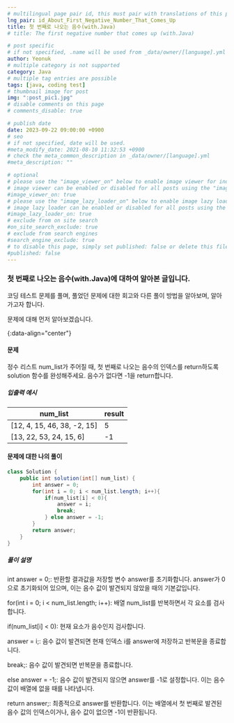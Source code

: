 ```yaml
---
# multilingual page pair id, this must pair with translations of this page. (This name must be unique)
lng_pair: id_About_First_Negative_Number_That_Comes_Up
title: 첫 번째로 나오는 음수(with.Java)
# title: The first negative number that comes up (with.Java)

# post specific
# if not specified, .name will be used from _data/owner/[language].yml
author: Yeonuk
# multiple category is not supported
category: Java
# multiple tag entries are possible
tags: [java, coding test]
# thumbnail image for post
img: ":post_pic1.jpg"
# disable comments on this page
# comments_disable: true

# publish date
date: 2023-09-22 09:00:00 +0900
# seo
# if not specified, date will be used.
#meta_modify_date: 2021-08-10 11:32:53 +0900
# check the meta_common_description in _data/owner/[language].yml
#meta_description: ""

# optional
# please use the "image_viewer_on" below to enable image viewer for individual pages or posts (_posts/ or [language]/_posts folders).
# image viewer can be enabled or disabled for all posts using the "image_viewer_posts: true" setting in _data/conf/main.yml.
#image_viewer_on: true
# please use the "image_lazy_loader_on" below to enable image lazy loader for individual pages or posts (_posts/ or [language]/_posts folders).
# image lazy loader can be enabled or disabled for all posts using the "image_lazy_loader_posts: true" setting in _data/conf/main.yml.
#image_lazy_loader_on: true
# exclude from on site search
#on_site_search_exclude: true
# exclude from search engines
#search_engine_exclude: true
# to disable this page, simply set published: false or delete this file
#published: false
---
```


<!-- outline-start -->

### 첫 번째로 나오는 음수(with.Java)에 대하여 알아본 글입니다.

코딩 테스트 문제를 풀며, 풀었던 문제에 대한 회고와 다른 풀이 방법을 알아보며, 알아가고자 합니다.

문제에 대해 먼저 알아보겠습니다.

{:data-align="center"}

<!-- outline-end -->

#### 문제

정수 리스트 num_list가 주어질 때, 첫 번째로 나오는 음수의 인덱스를 return하도록 solution 함수를 완성해주세요. 음수가 없다면 -1을 return합니다.

##### 입출력 예시

| num_list                    | result |
| --------------------------- | ------ |
| [12, 4, 15, 46, 38, -2, 15] | 5      |
| [13, 22, 53, 24, 15, 6]     | -1     |

<!-- | start_num | end_num | result |
| --------- | ------- | ------ |
| 10        | 3       | 0      | -->

#### 문제에 대한 나의 풀이

```java
class Solution {
    public int solution(int[] num_list) {
        int answer = 0;
        for(int i = 0; i < num_list.length; i++){
            if(num_list[i] < 0){
                answer = i;
                break;
            } else answer = -1;
        }
        return answer;
    }
}
```

##### 풀이 설명

int answer = 0;: 반환할 결과값을 저장할 변수 answer를 초기화합니다. answer가 0으로 초기화되어 있으며, 이는 음수 값이 발견되지 않았을 때의 기본값입니다.

for(int i = 0; i < num_list.length; i++): 배열 num_list를 반복하면서 각 요소를 검사합니다.

if(num_list[i] < 0): 현재 요소가 음수인지 검사합니다.

answer = i;: 음수 값이 발견되면 현재 인덱스 i를 answer에 저장하고 반복문을 종료합니다.

break;: 음수 값이 발견되면 반복문을 종료합니다.

else answer = -1;: 음수 값이 발견되지 않으면 answer를 -1로 설정합니다. 이는 음수 값이 배열에 없을 때를 나타냅니다.

return answer;: 최종적으로 answer를 반환합니다. 이는 배열에서 첫 번째로 발견된 음수 값의 인덱스이거나, 음수 값이 없으면 -1이 반환됩니다.
